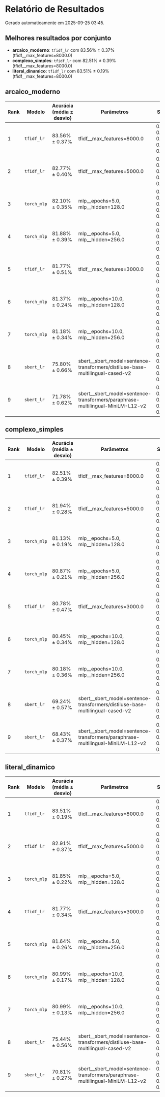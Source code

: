 # Relatório de Resultados

Gerado automaticamente em 2025-09-25 03:45.

## Melhores resultados por conjunto

- **arcaico_moderno**: `tfidf_lr` com 83.56% ± 0.37% (tfidf__max_features=8000.0)
- **complexo_simples**: `tfidf_lr` com 82.51% ± 0.39% (tfidf__max_features=8000.0)
- **literal_dinamico**: `tfidf_lr` com 83.51% ± 0.19% (tfidf__max_features=8000.0)

## arcaico_moderno
| Rank | Modelo | Acurácia (média ± desvio) | Parâmetros | Scores |
| --- | --- | --- | --- | --- |
| 1 | `tfidf_lr` | 83.56% ± 0.37% | tfidf__max_features=8000.0 | 0.8330, 0.8425, 0.8364, 0.8337, 0.8327 |
| 2 | `tfidf_lr` | 82.77% ± 0.40% | tfidf__max_features=5000.0 | 0.8236, 0.8335, 0.8308, 0.8273, 0.8231 |
| 3 | `torch_mlp` | 82.10% ± 0.35% | mlp__epochs=5.0, mlp__hidden=128.0 | 0.8182, 0.8254, 0.8250, 0.8174, 0.8189 |
| 4 | `torch_mlp` | 81.88% ± 0.39% | mlp__epochs=5.0, mlp__hidden=256.0 | 0.8154, 0.8249, 0.8212, 0.8181, 0.8144 |
| 5 | `tfidf_lr` | 81.77% ± 0.51% | tfidf__max_features=3000.0 | 0.8127, 0.8253, 0.8198, 0.8194, 0.8114 |
| 6 | `torch_mlp` | 81.37% ± 0.24% | mlp__epochs=10.0, mlp__hidden=128.0 | 0.8120, 0.8177, 0.8152, 0.8113, 0.8121 |
| 7 | `torch_mlp` | 81.18% ± 0.34% | mlp__epochs=10.0, mlp__hidden=256.0 | 0.8113, 0.8148, 0.8155, 0.8059, 0.8113 |
| 8 | `sbert_lr` | 75.80% ± 0.66% | sbert__sbert_model=sentence-transformers/distiluse-base-multilingual-cased-v2 | 0.7557, 0.7500, 0.7637, 0.7529, 0.7675 |
| 9 | `sbert_lr` | 71.78% ± 0.62% | sbert__sbert_model=sentence-transformers/paraphrase-multilingual-MiniLM-L12-v2 | 0.7171, 0.7088, 0.7184, 0.7163, 0.7282 |

## complexo_simples
| Rank | Modelo | Acurácia (média ± desvio) | Parâmetros | Scores |
| --- | --- | --- | --- | --- |
| 1 | `tfidf_lr` | 82.51% ± 0.39% | tfidf__max_features=8000.0 | 0.8185, 0.8260, 0.8265, 0.8306, 0.8241 |
| 2 | `tfidf_lr` | 81.94% ± 0.28% | tfidf__max_features=5000.0 | 0.8144, 0.8193, 0.8217, 0.8224, 0.8194 |
| 3 | `torch_mlp` | 81.13% ± 0.19% | mlp__epochs=5.0, mlp__hidden=128.0 | 0.8093, 0.8145, 0.8113, 0.8118, 0.8094 |
| 4 | `torch_mlp` | 80.87% ± 0.21% | mlp__epochs=5.0, mlp__hidden=256.0 | 0.8078, 0.8094, 0.8051, 0.8106, 0.8109 |
| 5 | `tfidf_lr` | 80.78% ± 0.47% | tfidf__max_features=3000.0 | 0.7987, 0.8100, 0.8115, 0.8109, 0.8080 |
| 6 | `torch_mlp` | 80.45% ± 0.34% | mlp__epochs=10.0, mlp__hidden=128.0 | 0.8063, 0.8043, 0.8001, 0.8098, 0.8021 |
| 7 | `torch_mlp` | 80.18% ± 0.36% | mlp__epochs=10.0, mlp__hidden=256.0 | 0.8000, 0.8007, 0.7991, 0.8089, 0.8001 |
| 8 | `sbert_lr` | 69.24% ± 0.57% | sbert__sbert_model=sentence-transformers/distiluse-base-multilingual-cased-v2 | 0.6898, 0.6961, 0.6854, 0.7014, 0.6893 |
| 9 | `sbert_lr` | 68.43% ± 0.37% | sbert__sbert_model=sentence-transformers/paraphrase-multilingual-MiniLM-L12-v2 | 0.6790, 0.6875, 0.6863, 0.6882, 0.6807 |

## literal_dinamico
| Rank | Modelo | Acurácia (média ± desvio) | Parâmetros | Scores |
| --- | --- | --- | --- | --- |
| 1 | `tfidf_lr` | 83.51% ± 0.19% | tfidf__max_features=8000.0 | 0.8313, 0.8369, 0.8354, 0.8362, 0.8356 |
| 2 | `tfidf_lr` | 82.91% ± 0.37% | tfidf__max_features=5000.0 | 0.8223, 0.8298, 0.8301, 0.8296, 0.8335 |
| 3 | `torch_mlp` | 81.85% ± 0.22% | mlp__epochs=5.0, mlp__hidden=128.0 | 0.8177, 0.8206, 0.8201, 0.8147, 0.8194 |
| 4 | `tfidf_lr` | 81.77% ± 0.34% | tfidf__max_features=3000.0 | 0.8110, 0.8192, 0.8198, 0.8205, 0.8180 |
| 5 | `torch_mlp` | 81.64% ± 0.26% | mlp__epochs=5.0, mlp__hidden=256.0 | 0.8189, 0.8171, 0.8159, 0.8117, 0.8186 |
| 6 | `torch_mlp` | 80.99% ± 0.17% | mlp__epochs=10.0, mlp__hidden=128.0 | 0.8125, 0.8090, 0.8081, 0.8087, 0.8113 |
| 7 | `torch_mlp` | 80.99% ± 0.13% | mlp__epochs=10.0, mlp__hidden=256.0 | 0.8091, 0.8117, 0.8100, 0.8078, 0.8107 |
| 8 | `sbert_lr` | 75.44% ± 0.56% | sbert__sbert_model=sentence-transformers/distiluse-base-multilingual-cased-v2 | 0.7571, 0.7457, 0.7500, 0.7591, 0.7603 |
| 9 | `sbert_lr` | 70.81% ± 0.27% | sbert__sbert_model=sentence-transformers/paraphrase-multilingual-MiniLM-L12-v2 | 0.7112, 0.7074, 0.7055, 0.7050, 0.7114 |

